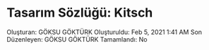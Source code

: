 # Tasarım Sözlüğü: Kitsch

Oluşturan: GÖKSU GÖKTÜRK
Oluşturuldu: Feb 5, 2021 1:41 AM
Son Düzenleyen: GÖKSU GÖKTÜRK
Tamamlandı: No